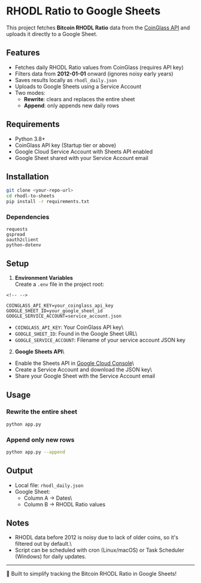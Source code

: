 # RHODL Ratio to Google Sheets

This project fetches **Bitcoin RHODL Ratio** data from the [CoinGlass
API](https://docs.coinglass.com) and uploads it directly to a Google
Sheet.

## Features

-   Fetches daily RHODL Ratio values from CoinGlass (requires API key)
-   Filters data from **2012-01-01** onward (ignores noisy early years)
-   Saves results locally as `rhodl_daily.json`
-   Uploads to Google Sheets using a Service Account
-   Two modes:
    -   **Rewrite**: clears and replaces the entire sheet
    -   **Append**: only appends new daily rows

## Requirements

-   Python 3.8+
-   CoinGlass API key (Startup tier or above)
-   Google Cloud Service Account with Sheets API enabled
-   Google Sheet shared with your Service Account email

## Installation

``` bash
git clone <your-repo-url>
cd rhodl-to-sheets
pip install -r requirements.txt
```

### Dependencies

    requests
    gspread
    oauth2client
    python-dotenv

## Setup

1.  **Environment Variables**\
    Create a `.env` file in the project root:

```{=html}
<!-- -->
```
    COINGLASS_API_KEY=your_coinglass_api_key
    GOOGLE_SHEET_ID=your_google_sheet_id
    GOOGLE_SERVICE_ACCOUNT=service_account.json

-   `COINGLASS_API_KEY`: Your CoinGlass API key\
-   `GOOGLE_SHEET_ID`: Found in the Google Sheet URL\
-   `GOOGLE_SERVICE_ACCOUNT`: Filename of your service account JSON key

2.  **Google Sheets API**\

-   Enable the Sheets API in [Google Cloud
    Console](https://console.cloud.google.com/)\
-   Create a Service Account and download the JSON key\
-   Share your Google Sheet with the Service Account email

## Usage

### Rewrite the entire sheet

``` bash
python app.py
```

### Append only new rows

``` bash
python app.py --append
```

## Output

-   Local file: `rhodl_daily.json`
-   Google Sheet:
    -   Column A → Dates\
    -   Column B → RHODL Ratio values

## Notes

-   RHODL data before 2012 is noisy due to lack of older coins, so it's
    filtered out by default.\
-   Script can be scheduled with cron (Linux/macOS) or Task Scheduler
    (Windows) for daily updates.

------------------------------------------------------------------------

🚀 Built to simplify tracking the Bitcoin RHODL Ratio in Google Sheets!
